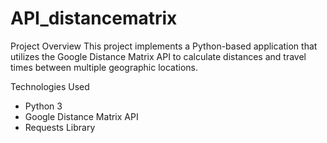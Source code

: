 # API_distancematrix

Project Overview
This project implements a Python-based application that utilizes
the Google Distance Matrix API to calculate distances and travel times between multiple geographic locations.

Technologies Used
* Python 3
* Google Distance Matrix API
* Requests Library
